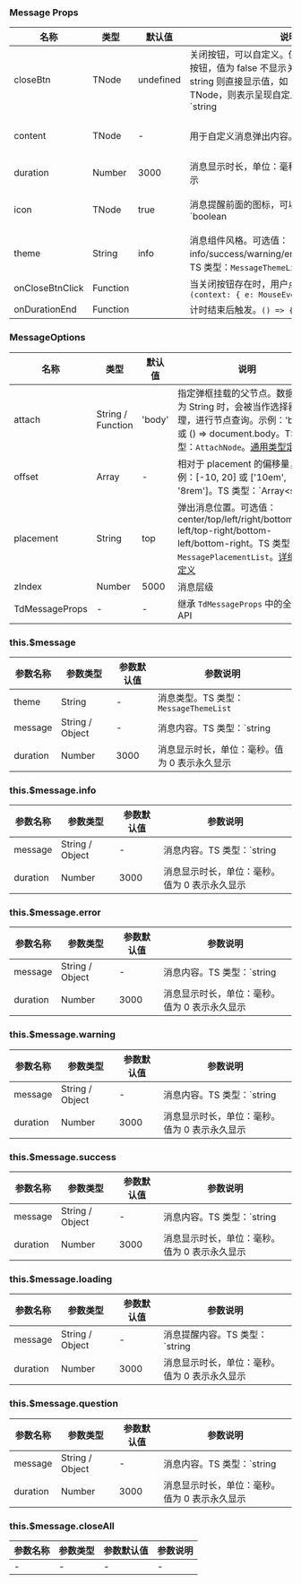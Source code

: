 
### Message Props
名称 | 类型 | 默认值 | 说明 | 必传
-- | -- | -- | -- | --
closeBtn | TNode | undefined | 关闭按钮，可以自定义。值为 true 显示默认关闭按钮，值为 false 不显示关闭按钮。值类型为 string 则直接显示值，如：“关闭”。值类型为 TNode，则表示呈现自定义按钮示例。TS 类型：`string | boolean | TNode`。[通用类型定义](https://github.com/TDesignOteam/tdesign-react/blob/main/src/_type/common.ts) | N
content | TNode | - | 用于自定义消息弹出内容。TS 类型：`string | TNode`。[通用类型定义](https://github.com/TDesignOteam/tdesign-react/blob/main/src/_type/common.ts) | N
duration | Number | 3000 | 消息显示时长，单位：毫秒。值为 0 表示永久显示 | N
icon | TNode | true | 消息提醒前面的图标，可以自定义。TS 类型：`boolean | TNode`。[通用类型定义](https://github.com/TDesignOteam/tdesign-react/blob/main/src/_type/common.ts) | N
theme | String | info | 消息组件风格。可选值：info/success/warning/error/question/loading。TS 类型：`MessageThemeList`。[详细类型定义](https://github.com/TDesignOteam/tdesign-react/blob/main/src/_type/components/message/index.ts) | N
onCloseBtnClick | Function |  | 当关闭按钮存在时，用户点击关闭按钮触发。`(context: { e: MouseEvent }) => {}` | N
onDurationEnd | Function |  | 计时结束后触发。`() => {}` | N


### MessageOptions
名称 | 类型 | 默认值 | 说明 | 必传
-- | -- | -- | -- | --
attach | String / Function | 'body' | 指定弹框挂载的父节点。数据类型为 String 时，会被当作选择器处理，进行节点查询。示例：'body' 或 () => document.body。TS 类型：`AttachNode`。[通用类型定义](https://github.com/TDesignOteam/tdesign-react/blob/main/src/_type/common.ts) | N
offset | Array | - | 相对于 placement 的偏移量，示例：[-10, 20] 或 ['10em', '8rem']。TS 类型：`Array<string | number>` | N
placement | String | top | 弹出消息位置。可选值：center/top/left/right/bottom/top-left/top-right/bottom-left/bottom-right。TS 类型：`MessagePlacementList`。[详细类型定义](https://github.com/TDesignOteam/tdesign-react/blob/main/src/_type/components/message/index.ts) | N
zIndex | Number | 5000 | 消息层级 | N
TdMessageProps | - | - | 继承 `TdMessageProps` 中的全部 API | N


### this.$message
参数名称 | 参数类型 | 参数默认值 | 参数说明
-- | -- | -- | --
theme | String | - | 消息类型。TS 类型：`MessageThemeList`
message | String / Object | - | 消息内容。TS 类型：`string | MessageOptions`
duration | Number | 3000 | 消息显示时长，单位：毫秒。值为 0 表示永久显示


### this.$message.info
参数名称 | 参数类型 | 参数默认值 | 参数说明
-- | -- | -- | --
message | String / Object | - | 消息内容。TS 类型：`string | MessageInfoOptions`。[详细类型定义](https://github.com/TDesignOteam/tdesign-react/blob/main/src/_type/components/message/index.ts)
duration | Number | 3000 | 消息显示时长，单位：毫秒。值为 0 表示永久显示


### this.$message.error
参数名称 | 参数类型 | 参数默认值 | 参数说明
-- | -- | -- | --
message | String / Object | - | 消息内容。TS 类型：`string | MessageInfoOptions`
duration | Number | 3000 | 消息显示时长，单位：毫秒。值为 0 表示永久显示


### this.$message.warning
参数名称 | 参数类型 | 参数默认值 | 参数说明
-- | -- | -- | --
message | String / Object | - | 消息内容。TS 类型：`string | MessageInfoOptions`
duration | Number | 3000 | 消息显示时长，单位：毫秒。值为 0 表示永久显示


### this.$message.success
参数名称 | 参数类型 | 参数默认值 | 参数说明
-- | -- | -- | --
message | String / Object | - | 消息内容。TS 类型：`string | MessageInfoOptions`
duration | Number | 3000 | 消息显示时长，单位：毫秒。值为 0 表示永久显示


### this.$message.loading
参数名称 | 参数类型 | 参数默认值 | 参数说明
-- | -- | -- | --
message | String / Object | - | 消息提醒内容。TS 类型：`string | MessageInfoOptions`
duration | Number | 3000 | 消息显示时长，单位：毫秒。值为 0 表示永久显示


### this.$message.question
参数名称 | 参数类型 | 参数默认值 | 参数说明
-- | -- | -- | --
message | String / Object | - | 消息内容。TS 类型：`string | MessageInfoOptions`
duration | Number | 3000 | 消息显示时长，单位：毫秒。值为 0 表示永久显示


### this.$message.closeAll
参数名称 | 参数类型 | 参数默认值 | 参数说明
-- | -- | -- | --
- | - | - | -